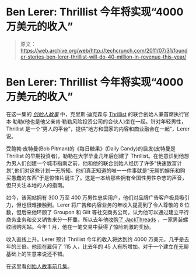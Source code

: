# Ben Lerer: Thrillist 今年将实现“4000 万美元的收入”

> 原文：<https://web.archive.org/web/http://techcrunch.com/2011/07/31/founder-stories-ben-lerer-thrillist-will-do-40-million-in-revenue-this-year/>

# Ben Lerer: Thrillist 今年将实现“4000 万美元的收入”

在这一集的 *[创始人故事](https://web.archive.org/web/20230203053619/https://techcrunch.com/tag/founder-stories/)* 中，克里斯·迪克森与 [Thrillist](https://web.archive.org/web/20230203053619/http://www.thrillist.com/) 的联合创始人兼首席执行官本·勒勒(他也是他父亲肯·勒勒风险投资公司的合伙人)坐在一起。针对年轻男性，Thrillist 是一个“男人的平台”，提供“地方和国家的内容和商业融合在一起”，Lerer 说。

受鲍勃·皮特曼(Bob Pitman)的《每日糖果》(Daily Candy)的启发(皮特曼是 Thrillist 的早期投资者)，勒勒在大学毕业几年后创建了 Thrillist。在他意识到他想为男人们创建一个城市指南之前，他和他的联合创始人经历了许多“快速致富计划”,他们对这些计划一无所知。他们真正知道的唯一一件事就是“无聊的娱乐和购买愚蠢的东西”于是惊悚片诞生了。这是一本给那些拥有全国性男性杂志的声音，但只关注本地的人的指南。

如今，该网站拥有 300 万至 400 万男性忠实用户，他们对品牌广告客户极具吸引力，但也很难接触到。Lerer 将广告和内容业务的年收入提高到了令人尊敬的 8 位数，但后来他环顾了 Groupon 和 Gilt 等社交商务公司，认为他可以通过建立平行商务业务和交叉销售来分一杯羹。所以去年他[收购了 JackThreads](https://web.archive.org/web/20230203053619/https://techcrunch.com/2010/05/13/thrillist-buys-jackthreads/) ，一家男装螺纹团购网站。今年 1 月，他在一笔交易中获得了惊险刺激的奖励。

收入直线上升。Lerer 预计 Thrillist 今年的收入将达到约 4000 万美元，几乎是去年的三倍。他现在雇佣了 115 人，比去年的 45 人有所增加。对于一个建立在无聊基础上的生意来说还不错。

在这里看[创始人故事前几集](https://web.archive.org/web/20230203053619/https://techcrunch.com/tag/founder-stories/)。